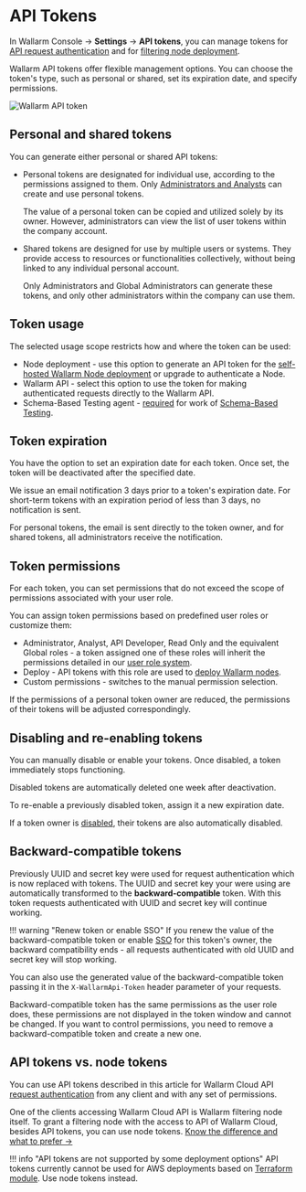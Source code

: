 [user-roles-article]:       ../../user-guides/settings/users.md#user-roles
[img-api-tokens-edit]:      ../../images/api-tokens-edit.png

# API Tokens

In Wallarm Console → **Settings** → **API tokens**, you can manage tokens for [API request authentication](../../api/overview.md) and for [filtering node deployment](../../installation/supported-deployment-options.md).

Wallarm API tokens offer flexible management options. You can choose the token's type, such as personal or shared, set its expiration date, and specify permissions.

![Wallarm API token][img-api-tokens-edit]

## Personal and shared tokens

You can generate either personal or shared API tokens:

* Personal tokens are designated for individual use, according to the permissions assigned to them. Only [Administrators and Analysts](users.md#user-roles) can create and use personal tokens.

    The value of a personal token can be copied and utilized solely by its owner. However, administrators can view the list of user tokens within the company account.
* Shared tokens are designed for use by multiple users or systems. They provide access to resources or functionalities collectively, without being linked to any individual personal account.

    Only Administrators and Global Administrators can generate these tokens, and only other administrators within the company can use them.

## Token usage

The selected usage scope restricts how and where the token can be used:

* Node deployment - use this option to generate an API token for the [self-hosted Wallarm Node deployment](../../installation/supported-deployment-options.md) or upgrade to authenticate a Node.
* Wallarm API - select this option to use the token for making authenticated requests directly to the Wallarm API.
* Schema-Based Testing agent - [required](../../vulnerability-detection/api-test-patrol/) for work of [Schema-Based Testing](../../vulnerability-detection/api-test-patrol/setup.md#prerequisites-token).

## Token expiration

You have the option to set an expiration date for each token. Once set, the token will be deactivated after the specified date.

We issue an email notification 3 days prior to a token's expiration date. For short-term tokens with an expiration period of less than 3 days, no notification is sent.

For personal tokens, the email is sent directly to the token owner, and for shared tokens, all administrators receive the notification.

## Token permissions

For each token, you can set permissions that do not exceed the scope of permissions associated with your user role.

You can assign token permissions based on predefined user roles or customize them:

* Administrator, Analyst, API Developer, Read Only and the equivalent Global roles - a token assigned one of these roles will inherit the permissions detailed in our [user role system](users.md#user-roles).
* Deploy - API tokens with this role are used to [deploy Wallarm nodes](../../installation/supported-deployment-options.md).
* Custom permissions - switches to the manual permission selection.

If the permissions of a personal token owner are reduced, the permissions of their tokens will be adjusted correspondingly.

## Disabling and re-enabling tokens

You can manually disable or enable your tokens. Once disabled, a token immediately stops functioning.

Disabled tokens are automatically deleted one week after deactivation.

To re-enable a previously disabled token, assign it a new expiration date.

If a token owner is [disabled](../../user-guides/settings/users.md#disabling-and-deleting-users), their tokens are also automatically disabled.

## Backward-compatible tokens

Previously UUID and secret key were used for request authentication which is now replaced with tokens. The UUID and secret key your were using are automatically transformed to the **backward-compatible** token. With this token requests authenticated with UUID and secret key will continue working.

!!! warning "Renew token or enable SSO"
    If you renew the value of the backward-compatible token or enable [SSO](../../admin-en/configuration-guides/sso/intro.md) for this token's owner, the backward compatibility ends - all requests authenticated with old UUID and secret key will stop working.

You can also use the generated value of the backward-compatible token passing it in the `X-WallarmApi-Token` header parameter of your requests.

Backward-compatible token has the same permissions as the user role does, these permissions are not displayed in the token window and cannot be changed. If you want to control permissions, you need to remove a backward-compatible token and create a new one.

## API tokens vs. node tokens

You can use API tokens described in this article for Wallarm Cloud API [request authentication](../../api/overview.md) from any client and with any set of permissions.

One of the clients accessing Wallarm Cloud API is Wallarm filtering node itself. To grant a filtering node with the access to API of Wallarm Cloud, besides API tokens, you can use node tokens. [Know the difference and what to prefer →](../../user-guides/nodes/nodes.md#api-and-node-tokens-for-node-creation)

!!! info "API tokens are not supported by some deployment options"
    API tokens currently cannot be used for AWS deployments based on [Terraform module](../../installation/cloud-platforms/aws/terraform-module/overview.md). Use node tokens instead.

